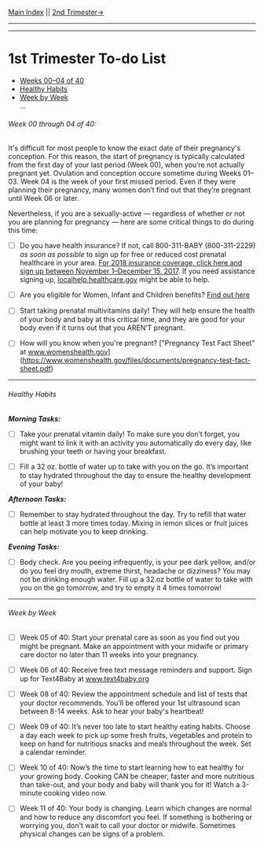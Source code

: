

[Main Index](/ReadMe.md) || [2nd Trimester→](#)

---
---

# 1st Trimester To-do List

- [Weeks 00–04 of 40](#1)  
- [Healthy Habits](#2)  
- [Week by Week](#3)  
...

###### <a name="1"></a>Week 00 through 04 of 40:  
It's difficult for most people to know the exact date of their pregnancy's conception. For this reason, the start of pregnancy is typically calculated from the first day of your last period (Week 00), when you’re not actually pregnant yet. Ovulation and conception occure sometime during Weeks 01–03. Week 04 is the week of your first missed period. Even if they were planning their pregnancy, many women don’t find out that they’re pregnant until Week 06 or later.

Nevertheless, if you are a sexually-active — regardless of whether or not you are planning for pregnancy — here are some critical things to do during this time:

- [ ] Do you have health insurance? If not, call 800-311-BABY (800-311-2229) *as soon as possible* to sign up for free or reduced cost prenatal healthcare in your area. [For 2018 insurance coverage, click here and sign up between November 1–December 15, 2017](https://www.healthcare.gov/). If you need assistance signing up, [localhelp.healthcare.gov](https://localhelp.healthcare.gov) might be able to help.

- [ ] Are you eligible for Women, Infant and Children benefits? [Find out here](https://wic.fns.usda.gov/wps/pages/start.jsf)

- [ ] Start taking prenatal multivitamins daily! They will help ensure the health of your body and baby at this critical time, and they are good for your body even if it turns out that you AREN’T pregnant.

- [ ] How will you know when you're pregnant?  ["Pregnancy Test Fact Sheet" at www.womenshealth.gov] (https://www.womenshealth.gov/files/documents/pregnancy-test-fact-sheet.pdf)

---
###### <a name="2"></a>Healthy Habits

***Morning Tasks:*** 

- [ ] Take your prenatal vitamin daily! To make sure you don’t forget, you might want to link it with an activity you automatically do every day, like brushing your teeth or having your breakfast. 

- [ ] Fill a 32 oz. bottle of water up to take with you on the go. It’s important to stay hydrated throughout the day to ensure the healthy development of your baby!


***Afternoon Tasks:*** 

- [ ] Remember to stay hydrated throughout the day. Try to refill that water bottle at least 3 more times today. Mixing in lemon slices or fruit juices can help motivate you to keep drinking.


***Evening Tasks:***

- [ ] Body check. Are you peeing infrequently, is your pee dark yellow, and/or do you feel dry mouth, extreme thirst, headache or dizziness? You may not be drinking enough water. Fill up a 32.oz bottle of water to take with you on the go tomorrow, and try to empty it 4 times tomorrow! 


---

###### <a name="3"></a>Week by Week
- [ ] Week 05 of 40: Start your prenatal care as soon as you find out you might be pregnant. Make an appointment with your midwife or primary care doctor no later than 11 weeks into your pregnancy.

- [ ] Week 06 of 40: Receive free text message reminders and support. 
Sign up for Text4Baby at www.text4baby.org

- [ ] Week 08 of 40: Review the appointment schedule and list of tests that your doctor recommends. You’ll be offered your 1st ultrasound scan between 8-14 weeks. Ask to hear your baby's heartbeat!

- [ ] Week 09 of 40: It’s never too late to start healthy eating habits. Choose a day each week to pick up some fresh fruits, vegetables and protein to keep on hand for nutritious snacks and meals throughout the week. Set a calendar reminder. 

- [ ] Week 10 of 40: Now’s the time to start learning how to eat healthy for your growing body. Cooking CAN be cheaper, faster and more nutritious than take-out, and your body and baby will thank you for it!  Watch a 3-minute cooking video now.

- [ ] Week 11 of 40: Your body is changing. Learn which changes are normal and how to reduce any discomfort you feel. If something is bothering or worrying you, don't wait to call your doctor or midwife. Sometimes physical changes can be signs of a problem.


